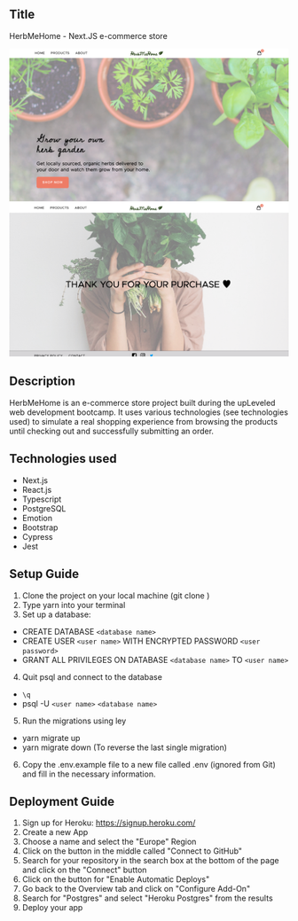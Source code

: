 ## Title

HerbMeHome - Next.JS e-commerce store

![alt text](/public/images/home.jpg?raw=true 'HerbMeHome Store')
![alt text](/public/images/thankyou2.jpg?raw=true 'HerbMeHome Store')

## Description

HerbMeHome is an e-commerce store project built during the upLeveled web development bootcamp. It uses various technologies (see technologies used) to simulate a real shopping experience from browsing the products until checking out and successfully submitting an order.

## Technologies used

- Next.js
- React.js
- Typescript
- PostgreSQL
- Emotion
- Bootstrap
- Cypress
- Jest

## Setup Guide

1. Clone the project on your local machine (git clone <url>)
2. Type yarn into your terminal
3. Set up a database:

- CREATE DATABASE `<database name>`
- CREATE USER `<user name>` WITH ENCRYPTED PASSWORD `<user password>`
- GRANT ALL PRIVILEGES ON DATABASE `<database name>` TO `<user name>`

4. Quit psql and connect to the database

- `\q`
- psql -U `<user name>` `<database name>`

5. Run the migrations using ley

- yarn migrate up
- yarn migrate down (To reverse the last single migration)

6. Copy the .env.example file to a new file called .env (ignored from Git) and fill in the necessary information.

## Deployment Guide

1. Sign up for Heroku: https://signup.heroku.com/
2. Create a new App
3. Choose a name and select the "Europe" Region
4. Click on the button in the middle called "Connect to GitHub"
5. Search for your repository in the search box at the bottom of the page and click on the "Connect" button
6. Click on the button for "Enable Automatic Deploys"
7. Go back to the Overview tab and click on "Configure Add-On"
8. Search for "Postgres" and select "Heroku Postgres" from the results
9. Deploy your app
